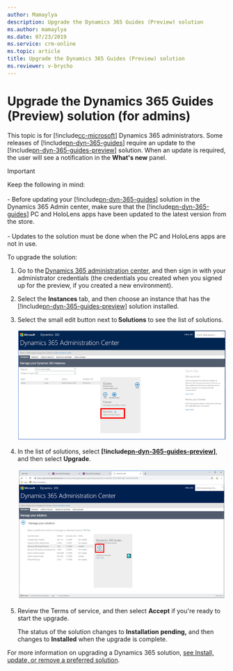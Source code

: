```yaml
---
author: Mamaylya
description: Upgrade the Dynamics 365 Guides (Preview) solution 
ms.author: mamaylya
ms.date: 07/23/2019
ms.service: crm-online
ms.topic: article
title: Upgrade the Dynamics 365 Guides (Preview) solution
ms.reviewer: v-brycho
---
```


# Upgrade the Dynamics 365 Guides (Preview) solution (for admins)

This topic is for [!include[cc-microsoft](../includes/cc-microsoft.md)] Dynamics 365 administrators. Some releases of [!include[pn-dyn-365-guides](../includes/pn-dyn-365-guides.md)] require an update to the [!include[pn-dyn-365-guides-preview](../includes/pn-dyn-365-guides-preview.md)] solution. When an update is required, the user will see a notification in the **What's new** panel.

> [!IMPORTANT]
> Keep the following in mind:<br><br>- Before updating your [!include[pn-dyn-365-guides](../includes/pn-dyn-365-guides.md)] solution in the Dynamics 365 Admin center, make sure that the [!include[pn-dyn-365-guides](../includes/pn-dyn-365-guides.md)] PC and HoloLens apps have been updated to the latest version from the store.<br><br>- Updates to the solution must be done when the PC and HoloLens apps are not in use.  

To upgrade the solution:

1. Go to the [Dynamics 365 administration center](https://port.crm.dynamics.com/G/Instances/InstancePicker.aspx), and then sign in with 
your administrator credentials (the credentials you created when you signed up for the preview, if 
you created a new environment). 

2. Select the **Instances** tab, and then choose an instance that has the [!include[pn-dyn-365-guides-preview](../includes/pn-dyn-365-guides-preview.md)] solution installed.

3. Select the small edit button next to **Solutions** to see the list of solutions. 
 
   ![Solutions button)](media/solutions.PNG "Solutions button")
 
4. In the list of solutions, select **[!include[pn-dyn-365-guides-preview](../includes/pn-dyn-365-guides-preview.md)]**, and then select **Upgrade**.  
 
   ![Upgrade button)](media/upgrade.PNG "Upgrade button")
   
5. Review the Terms of service, and then select **Accept** if you're ready to start the upgrade. 

   The status of the solution changes to **Installation pending,** and then changes to **Installed** when the upgrade is complete. 
 
For more information on upgrading a Dynamics 365 solution, [see Install, update, or remove a preferred solution](https://docs.microsoft.com/dynamics365/customer-engagement/admin/install-remove-preferred-solution).

